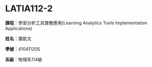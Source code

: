 # LATIA112-2

__課程__：學習分析工具實務應用(Learning Analytics Tools Implementation Applications)

__姓名__：蕭凱文

__學號__：41041120S

__系級__：物理系114級
